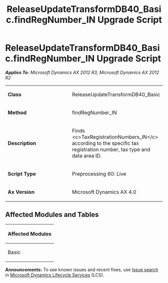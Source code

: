 ﻿---
title: ReleaseUpdateTransformDB40_Basic.findRegNumber_IN Upgrade Script
TOCTitle: ReleaseUpdateTransformDB40_Basic.findRegNumber_IN Upgrade Script
ms:assetid: d18d2714-c409-ecbc-1e87-834e7a4c4afe
ms:mtpsurl: https://msdn.microsoft.com/en-us/library/JJ686936(v=AX.60)
ms:contentKeyID: 49711385
ms.date: 05/18/2015
mtps_version: v=AX.60
---

# ReleaseUpdateTransformDB40\_Basic.findRegNumber\_IN Upgrade Script 


_**Applies To:** Microsoft Dynamics AX 2012 R3, Microsoft Dynamics AX 2012 R2_

<table>
<colgroup>
<col style="width: 50%" />
<col style="width: 50%" />
</colgroup>
<tbody>
<tr class="odd">
<td><p><strong>Class</strong></p></td>
<td><p>ReleaseUpdateTransformDB40_Basic</p></td>
</tr>
<tr class="even">
<td><p><strong>Method</strong></p></td>
<td><p>findRegNumber_IN</p></td>
</tr>
<tr class="odd">
<td><p><strong>Description</strong></p></td>
<td><p>Finds &lt;c&gt;TaxRegistrationNumbers_IN&lt;/c&gt; according to the specific tax registration number, tax type and data area ID.</p></td>
</tr>
<tr class="even">
<td><p><strong>Script Type</strong></p></td>
<td><p>Preprocessing 60: Live</p></td>
</tr>
<tr class="odd">
<td><p><strong>Ax Version</strong></p></td>
<td><p>Microsoft Dynamics AX 4.0</p></td>
</tr>
</tbody>
</table>


## Affected Modules and Tables

<table>
<colgroup>
<col style="width: 100%" />
</colgroup>
<thead>
<tr class="header">
<th><p>Affected Modules</p></th>
</tr>
</thead>
<tbody>
<tr class="odd">
<td><p>Basic</p></td>
</tr>
</tbody>
</table>

  
**Announcements:** To see known issues and recent fixes, use [Issue search](http://go.microsoft.com/fwlink/?linkid=389258) in [Microsoft Dynamics Lifecycle Services](http://go.microsoft.com/fwlink/?linkid=306505) (LCS).

